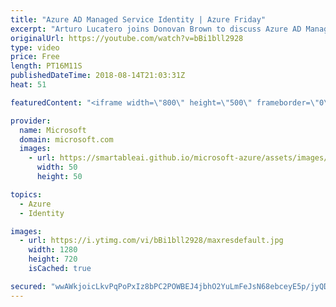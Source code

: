 ```yaml
---
title: "Azure AD Managed Service Identity | Azure Friday"
excerpt: "Arturo Lucatero joins Donovan Brown to discuss Azure AD Managed Service Identity, which can be used to authenticate to any service that supports Azure AD authentication. For more information, see: What is Managed Service Identity (MSI) for Azure resources? (docs): https://docs.microsoft.com/azure/active-directory/managed-service-identity/overview"
originalUrl: https://youtube.com/watch?v=bBi1bll2928
type: video
price: Free
length: PT16M11S
publishedDateTime: 2018-08-14T21:03:31Z
heat: 51

featuredContent: "<iframe width=\"800\" height=\"500\" frameborder=\"0\" src=\"https://www.youtube.com/embed/bBi1bll2928\" allow=\"accelerometer; autoplay; encrypted-media; gyroscope; picture-in-picture\" allowfullscreen></iframe>"

provider:
  name: Microsoft
  domain: microsoft.com
  images:
    - url: https://smartableai.github.io/microsoft-azure/assets/images/organizations/microsoft.com-50x50.jpg
      width: 50
      height: 50

topics:
  - Azure
  - Identity

images:
  - url: https://i.ytimg.com/vi/bBi1bll2928/maxresdefault.jpg
    width: 1280
    height: 720
    isCached: true

secured: "wwAWkjoicLkvPqPoPxIz8bPC2POWBEJ4jbhO2YuLmFeJsN68ebceyE5p/jyQDV2nNQBhKQ5ikR4fubPMKb836+yXNrrVxkUWxHgdHNdo+RjDgYi95G+PYMpvcg08Uesi7FULdj8eVO8CzU+rxIWiZazhuQSSnItrksDrtunaq2/QUeb/eYcUqEjPe8dvYNrXbOtMGPmqRGmDZ/95nDV3muq4STrx/0wY0+Aj1t6pOvN4dWc9YmT7gduxk1CjkGrDNBwpjW8k/aGSzkVZuYJ8dRWIK4xz2faKOu82wu5Ux7fB9HgKpsyctuCSg8vKabYK7bDevYvL1D6bNI5DBQgRLLQTVm2QtOJIP8XF9LpOg1mLLGTQp5P5QCW8b25UhcLdJyuxhup3jos3q8ZIr0+RXU8lbSBIqD51vmNnU/6BuIk=;GJXk/s91GQLu2mVaCCnkmw=="
---
```


